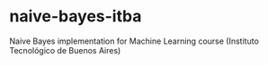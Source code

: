 # naive-bayes-itba
Naive Bayes implementation for Machine Learning course (Instituto Tecnológico de Buenos Aires)
